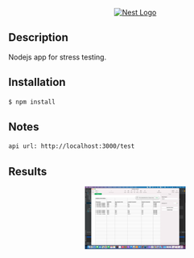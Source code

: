 <p align="center" xmlns="http://www.w3.org/1999/html">
  <a href="https://nodejs.org/uk/" target="blank"><img src="https://nodejs.org/static/images/logo.svg" width="200" alt="Nest Logo" /></a>
</p>

## Description

Nodejs app for stress testing.

## Installation

```bash
$ npm install
```

## Notes

```bash
api url: http://localhost:3000/test
```

## Results

<p align="center" xmlns="http://www.w3.org/1999/html">
  <img alt="test" src="results/image.png" width="200" />
</p>